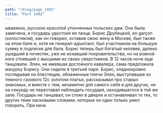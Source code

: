 ```yaml
---
path: "/blog/page_1492"
title: "Part 1492"
---
```


ываемою, русскою красотой утонченных польских дам. Она была замечена, и государь удостоил ее танца.
Борис Друбецкой, en garçon (холостяком), как он говорил, оставив свою жену в Москве, был также на этом бале и, хотя не генерал-адъютант, был участником на большую сумму в подписке для бала. Борис теперь был богатый человек, далеко ушедший в почестях, уже не искавший покровительства, но на ровной ноге стоявший с высшими из своих сверстников.
В 12 часов ночи еще танцовали. Элен, не имевшая достойного кавалера, сама предложила мазурку Борису. Они сидели в третьей паре. Борис, хладнокровно поглядывая на блестящие, обнаженные плечи Элен, выступавшие из темного газового 12с золотом платья, рассказывал про старых знакомых, и вместе с тем, незаметно для самого себя и для других, ни на секунду не переставал наблюдать государя, находившегося в той же зале. Государь не танцовал; он стоял в дверях и останавливал то тех, то других теми ласковыми словами, которые он один только умел говорить.
При нача
